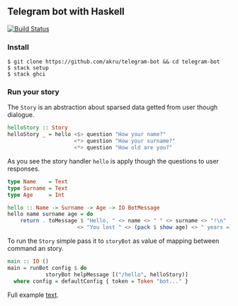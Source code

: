 ## Telegram bot with Haskell

[![Build Status](https://travis-ci.org/akru/telegram-bot.svg?branch=master)](https://travis-ci.org/akru/telegram-bot)

### Install

    $ git clone https://github.com/akru/telegram-bot && cd telegram-bot
    $ stack setup
    $ stack ghci

### Run your story

The `Story` is an abstraction about sparsed data getted from user
though dialogue.

```haskell
helloStory :: Story
helloStory _ = hello <$> question "How your name?"
                     <*> question "How your surname?"
                     <*> question "How old are you?"
```

As you see the story handler `hello` is apply though the questions
to user responses.

```haskell
type Name    = Text
type Surname = Text
type Age     = Int

hello :: Name -> Surname -> Age -> IO BotMessage
hello name surname age = do
    return . toMessage $ "Hello, " <> name <> " " <> surname <> "!\n"
                      <> "You lost " <> (pack $ show age) <> " years =)"
```

To run the `Story` simple pass it to `storyBot` as value of mapping between
command an story.

```haskell
main :: IO ()
main = runBot config $ do
            storyBot helpMessage [("/hello", helloStory)]
  where config = defaultConfig { token = Token "bot..." }
```

Full example [text](examples/Hello.hs).
